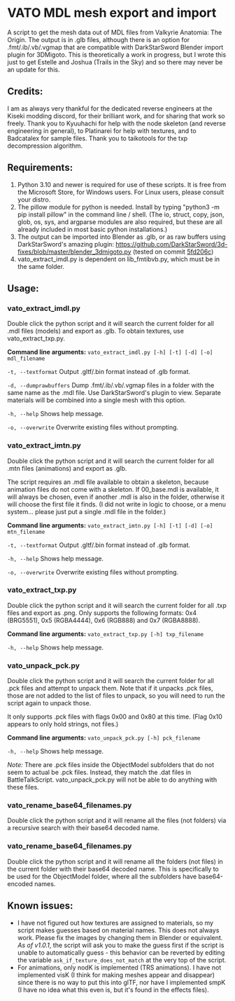# VATO MDL mesh export and import
A script to get the mesh data out of MDL files from Valkyrie Anatomia: The Origin.  The output is in .glb files, although there is an option for .fmt/.ib/.vb/.vgmap that are compatible with DarkStarSword Blender import plugin for 3DMigoto.  This is theoretically a work in progress, but I wrote this just to get Estelle and Joshua (Trails in the Sky) and so there may never be an update for this.

## Credits:
I am as always very thankful for the dedicated reverse engineers at the Kiseki modding discord, for their brilliant work, and for sharing that work so freely.  Thank you to Kyuuhachi for help with the node skeleton (and reverse engineering in general), to Platinarei for help with textures, and to Badcatalex for sample files.  Thank you to taikotools for the txp decompression algorithm.

## Requirements:
1. Python 3.10 and newer is required for use of these scripts.  It is free from the Microsoft Store, for Windows users.  For Linux users, please consult your distro.
2. The pillow module for python is needed.  Install by typing "python3 -m pip install pillow" in the command line / shell.  (The io, struct, copy, json, glob, os, sys, and argparse modules are also required, but these are all already included in most basic python installations.)
3. The output can be imported into Blender as .glb, or as raw buffers using DarkStarSword's amazing plugin: https://github.com/DarkStarSword/3d-fixes/blob/master/blender_3dmigoto.py (tested on commit [5fd206c](https://raw.githubusercontent.com/DarkStarSword/3d-fixes/5fd206c52fb8c510727d1d3e4caeb95dac807fb2/blender_3dmigoto.py))
4. vato_extract_imdl.py is dependent on lib_fmtibvb.py, which must be in the same folder.  

## Usage:
### vato_extract_imdl.py
Double click the python script and it will search the current folder for all .mdl files (models) and export as .glb.  To obtain textures, use vato_extract_txp.py.

**Command line arguments:**
`vato_extract_imdl.py [-h] [-t] [-d] [-o] mdl_filename`

`-t, --textformat`
Output .gltf/.bin format instead of .glb format.

`-d, --dumprawbuffers`
Dump .fmt/.ib/.vb/.vgmap files in a folder with the same name as the .mdl file.  Use DarkStarSword's plugin to view.  Separate materials will be combined into a single mesh with this option.

`-h, --help`
Shows help message.

`-o, --overwrite`
Overwrite existing files without prompting.

### vato_extract_imtn.py
Double click the python script and it will search the current folder for all .mtn files (animations) and export as .glb.

The script requires an .mdl file available to obtain a skeleton, because animation files do not come with a skeleton.  If 00_base.mdl is available, it will always be chosen, even if another .mdl is also in the folder, otherwise it will choose the first file it finds.  (I did not write in logic to choose, or a menu system...  please just put a single .mdl file in the folder.)

**Command line arguments:**
`vato_extract_imtn.py [-h] [-t] [-d] [-o] mtn_filename`

`-t, --textformat`
Output .gltf/.bin format instead of .glb format.

`-h, --help`
Shows help message.

`-o, --overwrite`
Overwrite existing files without prompting.

### vato_extract_txp.py
Double click the python script and it will search the current folder for all .txp files and export as .png.  Only supports the following formats: 0x4 (BRG5551), 0x5 (RGBA4444), 0x6 (RGB888) and 0x7 (RGBA8888).

**Command line arguments:**
`vato_extract_txp.py [-h] txp_filename`

`-h, --help`
Shows help message.

### vato_unpack_pck.py
Double click the python script and it will search the current folder for all .pck files and attempt to unpack them.  Note that if it unpacks .pck files, those are not added to the list of files to unpack, so you will need to run the script again to unpack those.

It only supports .pck files with flags 0x00 and 0x80 at this time.  (Flag 0x10 appears to only hold strings, not files.)

**Command line arguments:**
`vato_unpack_pck.py [-h] pck_filename`

`-h, --help`
Shows help message.

*Note:* There are .pck files inside the ObjectModel subfolders that do not seem to actual be .pck files.  Instead, they match the .dat files in BattleTalkScript.  vato_unpack_pck.py will not be able to do anything with these files.

### vato_rename_base64_filenames.py
Double click the python script and it will rename all the files (not folders) via a recursive search with their base64 decoded name.

### vato_rename_base64_filenames.py
Double click the python script and it will rename all the folders (not files) in the current folder with their base64 decoded name.  This is specifically to be used for the ObjectModel folder, where all the subfolders have base64-encoded names.

## Known issues:
- I have not figured out how textures are assigned to materials, so my script makes guesses based on material names.  This does not always work.  Please fix the images by changing them in Blender or equivalent.  *As of v1.0.1*, the script will ask you to make the guess first if the script is unable to automatically guess - this behavior can be reverted by editing the variable `ask_if_texture_does_not_match` at the very top of the script.
- For animations, only nodK is implemented (TRS animations).  I have not implemented visK (I think for making meshes appear and disappear) since there is no way to put this into glTF, nor have I implemented smpK (I have no idea what this even is, but it's found in the effects files).